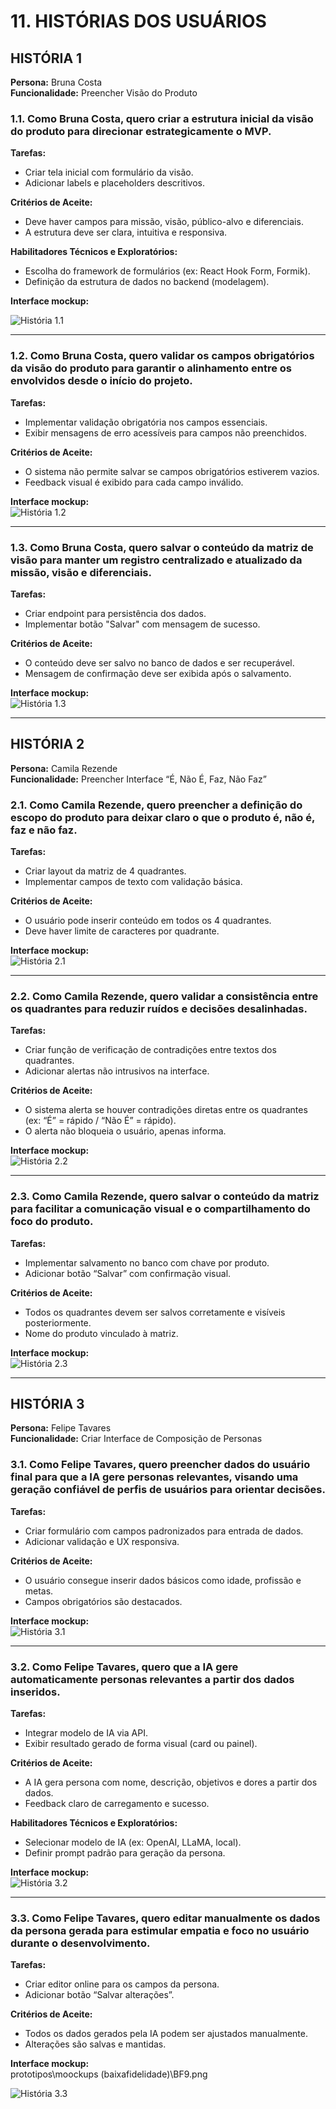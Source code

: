 # 11. HISTÓRIAS DOS USUÁRIOS

## HISTÓRIA 1

**Persona:** Bruna Costa  
**Funcionalidade:** Preencher Visão do Produto

### 1.1. Como Bruna Costa, quero criar a estrutura inicial da visão do produto para direcionar estrategicamente o MVP.

**Tarefas:**
- Criar tela inicial com formulário da visão.
- Adicionar labels e placeholders descritivos.

**Critérios de Aceite:**
- Deve haver campos para missão, visão, público-alvo e diferenciais.
- A estrutura deve ser clara, intuitiva e responsiva.

**Habilitadores Técnicos e Exploratórios:**
- Escolha do framework de formulários (ex: React Hook Form, Formik).
- Definição da estrutura de dados no backend (modelagem).

**Interface mockup:**  

![História 1.1](.https://github.com/Engenharia-de-Software-PUC/Engenharia1-Trab/blob/main/prototipos/moockups%20(baixafidelidade)/BF1.png)

---

### 1.2. Como Bruna Costa, quero validar os campos obrigatórios da visão do produto para garantir o alinhamento entre os envolvidos desde o início do projeto.

**Tarefas:**
- Implementar validação obrigatória nos campos essenciais.
- Exibir mensagens de erro acessíveis para campos não preenchidos.

**Critérios de Aceite:**
- O sistema não permite salvar se campos obrigatórios estiverem vazios.
- Feedback visual é exibido para cada campo inválido.

**Interface mockup:**  
![História 1.2](https://github.com/Engenharia-de-Software-PUC/Engenharia1-Trab/blob/main/prototipos/moockups%20(baixafidelidade)/BF2.png)

---

### 1.3. Como Bruna Costa, quero salvar o conteúdo da matriz de visão para manter um registro centralizado e atualizado da missão, visão e diferenciais.

**Tarefas:**
- Criar endpoint para persistência dos dados.
- Implementar botão "Salvar" com mensagem de sucesso.

**Critérios de Aceite:**
- O conteúdo deve ser salvo no banco de dados e ser recuperável.
- Mensagem de confirmação deve ser exibida após o salvamento.

**Interface mockup:**  
![História 1.3](https://github.com/Engenharia-de-Software-PUC/Engenharia1-Trab/blob/main/prototipos/moockups%20(baixafidelidade)/BF3.png)


---

## HISTÓRIA 2

**Persona:** Camila Rezende  
**Funcionalidade:** Preencher Interface “É, Não É, Faz, Não Faz”

### 2.1. Como Camila Rezende, quero preencher a definição do escopo do produto para deixar claro o que o produto é, não é, faz e não faz.

**Tarefas:**
- Criar layout da matriz de 4 quadrantes.
- Implementar campos de texto com validação básica.

**Critérios de Aceite:**
- O usuário pode inserir conteúdo em todos os 4 quadrantes.
- Deve haver limite de caracteres por quadrante.

**Interface mockup:**  
![História 2.1](https://github.com/Engenharia-de-Software-PUC/Engenharia1-Trab/blob/main/prototipos/moockups%20(baixafidelidade)/BF4.png)


---

### 2.2. Como Camila Rezende, quero validar a consistência entre os quadrantes para reduzir ruídos e decisões desalinhadas.

**Tarefas:**
- Criar função de verificação de contradições entre textos dos quadrantes.
- Adicionar alertas não intrusivos na interface.

**Critérios de Aceite:**
- O sistema alerta se houver contradições diretas entre os quadrantes (ex: “É” = rápido / “Não É” = rápido).
- O alerta não bloqueia o usuário, apenas informa.

**Interface mockup:**  
![História 2.2](https://github.com/Engenharia-de-Software-PUC/Engenharia1-Trab/blob/main/prototipos/moockups%20(baixafidelidade)/BF5.png)


---

### 2.3. Como Camila Rezende, quero salvar o conteúdo da matriz para facilitar a comunicação visual e o compartilhamento do foco do produto.

**Tarefas:**
- Implementar salvamento no banco com chave por produto.
- Adicionar botão “Salvar” com confirmação visual.

**Critérios de Aceite:**
- Todos os quadrantes devem ser salvos corretamente e visíveis posteriormente.
- Nome do produto vinculado à matriz.

**Interface mockup:**  
![História 2.3](.https://github.com/Engenharia-de-Software-PUC/Engenharia1-Trab/blob/main/prototipos/moockups%20(baixafidelidade)/BF6.png)


---

## HISTÓRIA 3

**Persona:** Felipe Tavares  
**Funcionalidade:** Criar Interface de Composição de Personas

### 3.1. Como Felipe Tavares, quero preencher dados do usuário final para que a IA gere personas relevantes, visando uma geração confiável de perfis de usuários para orientar decisões.

**Tarefas:**
- Criar formulário com campos padronizados para entrada de dados.
- Adicionar validação e UX responsiva.

**Critérios de Aceite:**
- O usuário consegue inserir dados básicos como idade, profissão e metas.
- Campos obrigatórios são destacados.

**Interface mockup:**  
![História 3.1](https://github.com/Engenharia-de-Software-PUC/Engenharia1-Trab/blob/main/prototipos/moockups%20(baixafidelidade)/BF7.png)


---

### 3.2. Como Felipe Tavares, quero que a IA gere automaticamente personas relevantes a partir dos dados inseridos.

**Tarefas:**
- Integrar modelo de IA via API.
- Exibir resultado gerado de forma visual (card ou painel).

**Critérios de Aceite:**
- A IA gera persona com nome, descrição, objetivos e dores a partir dos dados.
- Feedback claro de carregamento e sucesso.

**Habilitadores Técnicos e Exploratórios:**
- Selecionar modelo de IA (ex: OpenAI, LLaMA, local).
- Definir prompt padrão para geração da persona.

**Interface mockup:**  
![História 3.2](https://github.com/Engenharia-de-Software-PUC/Engenharia1-Trab/blob/main/prototipos/moockups%20(baixafidelidade)/BF8.png)


---

### 3.3. Como Felipe Tavares, quero editar manualmente os dados da persona gerada para estimular empatia e foco no usuário durante o desenvolvimento.

**Tarefas:**
- Criar editor online para os campos da persona.
- Adicionar botão “Salvar alterações”.

**Critérios de Aceite:**
- Todos os dados gerados pela IA podem ser ajustados manualmente.
- Alterações são salvas e mantidas.

**Interface mockup:**  
prototipos\moockups (baixafidelidade)\BF9.png

![História 3.3](https://github.com/Engenharia-de-Software-PUC/Engenharia1-Trab/blob/main/prototipos/moockups%20(baixafidelidade)/BF9.png)

